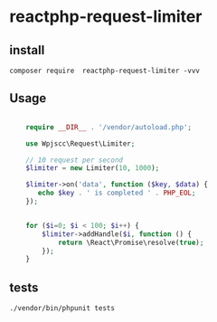 # reactphp-request-limiter

## install

```
composer require  reactphp-request-limiter -vvv
```

## Usage

```php

    require __DIR__ . '/vendor/autoload.php';

    use Wpjscc\Request\Limiter;

    // 10 request per second
    $limiter = new Limiter(10, 1000);

    $limiter->on('data', function ($key, $data) {
       echo $key . ' is completed ' . PHP_EOL;
    });


    for ($i=0; $i < 100; $i++) {
        $limiter->addHandle($i, function () {
            return \React\Promise\resolve(true);
        });
    }
```

## tests

```
./vendor/bin/phpunit tests
```